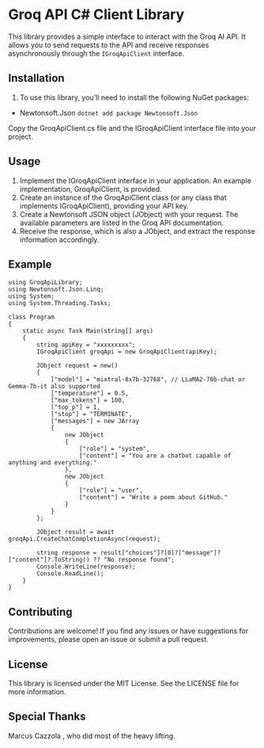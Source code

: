 # Groq API C# Client Library

This library provides a simple interface to interact with the Groq AI API. It allows you to send requests to the API and receive responses asynchronously through the `IGroqApiClient` interface.

## Installation

1. To use this library, you'll need to install the following NuGet packages:

- Newtonsoft.Json
``` dotnet add package Newtonsoft.Json ```

Copy the GroqApiClient.cs file and the IGroqApiClient interface file into your project.

## Usage
1. Implement the IGroqApiClient interface in your application. An example implementation, GroqApiClient, is provided.
2. Create an instance of the GroqApiClient class (or any class that implements IGroqApiClient), providing your API key.
3. Create a Newtonsoft JSON object (JObject) with your request. The available parameters are listed in the Groq API documentation.
4. Receive the response, which is also a JObject, and extract the response information accordingly.


## Example
```
using GroqApiLibrary;
using Newtonsoft.Json.Linq;
using System;
using System.Threading.Tasks;

class Program
{
    static async Task Main(string[] args)
    {
        string apiKey = "xxxxxxxxx";
        IGroqApiClient groqApi = new GroqApiClient(apiKey);

        JObject request = new()
        {
            ["model"] = "mixtral-8x7b-32768", // LLaMA2-70b-chat or Gemma-7b-it also supported
            ["temperature"] = 0.5,
            ["max_tokens"] = 100,
            ["top_p"] = 1,
            ["stop"] = "TERMINATE",
            ["messages"] = new JArray
            {
                new JObject
                {
                    ["role"] = "system",
                    ["content"] = "You are a chatbot capable of anything and everything."
                },
                new JObject
                {
                    ["role"] = "user",
                    ["content"] = "Write a poem about GitHub."
                }
            }
        };

        JObject result = await groqApi.CreateChatCompletionAsync(request);

        string response = result["choices"]?[0]?["message"]?["content"]?.ToString() ?? "No response found";
        Console.WriteLine(response);
        Console.ReadLine();
    }
}
```

## Contributing
Contributions are welcome! If you find any issues or have suggestions for improvements, please open an issue or submit a pull request.

## License
This library is licensed under the MIT License. See the LICENSE file for more information.

## Special Thanks
Marcus Cazzola , who did most of the heavy lifting.
